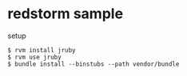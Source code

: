 redstorm sample
=====
setup
   
    $ rvm install jruby
    $ rvm use jruby
    $ bundle install --binstubs --path vendor/bundle


